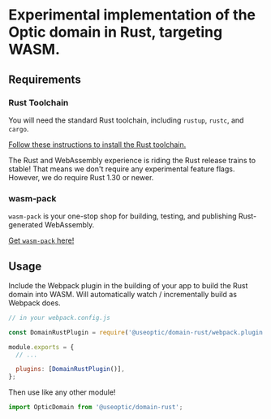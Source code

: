 # Experimental implementation of the Optic domain in Rust, targeting WASM.

## Requirements

### Rust Toolchain

You will need the standard Rust toolchain, including `rustup`, `rustc`, and `cargo`.

[Follow these instructions to install the Rust toolchain.](https://www.rust-lang.org/tools/install)

The Rust and WebAssembly experience is riding the Rust release trains to stable! That means we don't require any experimental feature flags. However, we do require Rust 1.30 or newer.

### wasm-pack

`wasm-pack` is your one-stop shop for building, testing, and publishing Rust-generated WebAssembly.

[Get `wasm-pack` here!](https://rustwasm.github.io/wasm-pack/installer/)

## Usage

Include the Webpack plugin in the building of your app to build the Rust domain into WASM. Will automatically watch / incrementally build as Webpack does.

```js
// in your webpack.config.js

const DomainRustPlugin = require('@useoptic/domain-rust/webpack.plugin');

module.exports = {
  // ...

  plugins: [DomainRustPlugin()],
};
```

Then use like any other module!

```js
import OpticDomain from '@useoptic/domain-rust';
```
